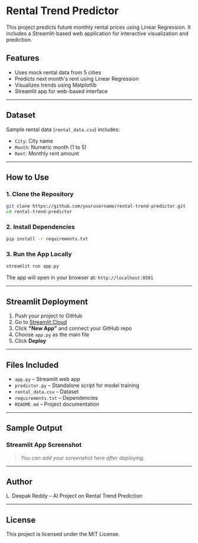 
# Rental Trend Predictor

This project predicts future monthly rental prices using Linear Regression. It includes a Streamlit-based web application for interactive visualization and prediction.

## Features

- Uses mock rental data from 5 cities
- Predicts next month's rent using Linear Regression
- Visualizes trends using Matplotlib
- Streamlit app for web-based interface

---

## Dataset

Sample rental data (`rental_data.csv`) includes:
- `City`: City name
- `Month`: Numeric month (1 to 5)
- `Rent`: Monthly rent amount

---

## How to Use

### 1. Clone the Repository
```bash
git clone https://github.com/yourusername/rental-trend-predictor.git
cd rental-trend-predictor
```

### 2. Install Dependencies
```bash
pip install -r requirements.txt
```

### 3. Run the App Locally
```bash
streamlit run app.py
```

The app will open in your browser at: `http://localhost:8501`

---

## Streamlit Deployment

1. Push your project to GitHub
2. Go to [Streamlit Cloud](https://streamlit.io/cloud)
3. Click **"New App"** and connect your GitHub repo
4. Choose `app.py` as the main file
5. Click **Deploy**

---

## Files Included

- `app.py` – Streamlit web app
- `predictor.py` – Standalone script for model training
- `rental_data.csv` – Dataset
- `requirements.txt` – Dependencies
- `README.md` – Project documentation

---

## Sample Output

### Streamlit App Screenshot
> *You can add your screenshot here after deploying.*

---

## Author

L. Deepak Reddy – AI Project on Rental Trend Prediction

---

## License

This project is licensed under the MIT License.
